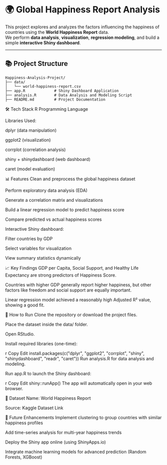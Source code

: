 # 🌍 Global Happiness Report Analysis

This project explores and analyzes the factors influencing the happiness of countries using the **World Happiness Report** data.  
We perform **data analysis**, **visualization**, **regression modeling**, and build a simple **interactive Shiny dashboard**.

---

## 📚 Project Structure

```plaintext
Happiness-Analysis-Project/
├── data/
│   └── world-happiness-report.csv
├── app.R             # Shiny Dashboard Application
├── analysis.R        # Data Analysis and Modeling Script
├── README.md         # Project Documentation
```
🛠️ Tech Stack
R Programming Language

Libraries Used:

dplyr (data manipulation)

ggplot2 (visualization)

corrplot (correlation analysis)

shiny + shinydashboard (web dashboard)

caret (model evaluation)

📊 Features
Clean and preprocess the global happiness dataset

Perform exploratory data analysis (EDA)

Generate a correlation matrix and visualizations

Build a linear regression model to predict happiness score

Compare predicted vs actual happiness scores

Interactive Shiny dashboard:

Filter countries by GDP

Select variables for visualization

View summary statistics dynamically

📈 Key Findings
GDP per Capita, Social Support, and Healthy Life Expectancy are strong predictors of Happiness Score.

Countries with higher GDP generally report higher happiness, but other factors like freedom and social support are equally important.

Linear regression model achieved a reasonably high Adjusted R² value, showing a good fit.

🚀 How to Run
Clone the repository or download the project files.

Place the dataset inside the data/ folder.

Open RStudio.

Install required libraries (one-time):

r
Copy
Edit
install.packages(c("dplyr", "ggplot2", "corrplot", "shiny", "shinydashboard", "readr", "caret"))
Run analysis.R for data analysis and modeling.

Run app.R to launch the Shiny dashboard:

r
Copy
Edit
shiny::runApp()
The app will automatically open in your web browser.

📂 Dataset
Name: World Happiness Report

Source: Kaggle Dataset Link

📌 Future Enhancements
Implement clustering to group countries with similar happiness profiles

Add time-series analysis for multi-year happiness trends

Deploy the Shiny app online (using ShinyApps.io)

Integrate machine learning models for advanced prediction (Random Forests, XGBoost)



